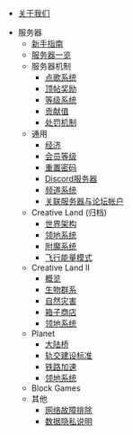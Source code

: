 * [关于我们](csje/about.md)
- 服务器
  * [新手指南](csje/guides-new.md)
  * [服务器一览](csje/servers.md)
  - 服务器机制
    * [点歌系统](mechanism/music.md)
    * [顶帖奖励](mechanism/bbstoper.md)
    * [等级系统](csje/levels.md)
    * [贡献值](mechanism/contributions.md)
    * [处罚机制](mechanism/punishments.md)
  - 通用
    * [经济](csje/economy.md)
    * [会员等级](csje/rank.md)
    * [重置密码](csje/resetpass.md)
    * [Discord服务器](csje/discord.md)
    * [频道系统](csje/channel.md)
    * [关联服务器与论坛帐户](csje/link.md)
  - Creative Land (归档)
    * [世界架构](csje/cl_world_structure.md)
    * [领地系统](csje/lands-cl.md)
    * [附魔系统](csje/enchant.md)
    * [飞行能量模式](csje/flyc.md)
  - Creative Land II
    * [概览](csje/cl02/introduction.md)
    * [生物群系](csje/cl02/biomes.md)
    * [自然灾害](csje/cl02/disasters.md)
    * [箱子商店](csje/cl02/chest-store.md)
    * [领地系统](csje/cl02/lands-cl.md)
  - Planet
    * [大陆桥](csje/planet/cbridge.md)
    * [轨交建设标准](csje/planet/railway-standards.md)
    * [铁路加速](csje/planet/speedmine.md)
    * [领地系统](csje/planet/lands-pl.md)
  - Block Games
  - 其他
    * [网络故障排除](csje/network-troubleshoot.md)
    * [数据隐私说明](csje/privacy.md)
